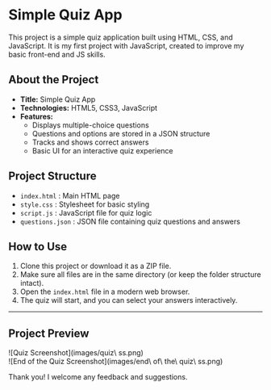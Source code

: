 # Simple Quiz App

This project is a simple quiz application built using HTML, CSS, and JavaScript. It is my first project with JavaScript, created to improve my basic front-end and JS skills.

## About the Project

- **Title:** Simple Quiz App  
- **Technologies:** HTML5, CSS3, JavaScript  
- **Features:**  
  - Displays multiple-choice questions  
  - Questions and options are stored in a JSON structure  
  - Tracks and shows correct answers  
  - Basic UI for an interactive quiz experience  

## Project Structure

- `index.html` : Main HTML page  
- `style.css` : Stylesheet for basic styling  
- `script.js` : JavaScript file for quiz logic  
- `questions.json` : JSON file containing quiz questions and answers  

## How to Use

1. Clone this project or download it as a ZIP file.  
2. Make sure all files are in the same directory (or keep the folder structure intact).  
3. Open the `index.html` file in a modern web browser.  
4. The quiz will start, and you can select your answers interactively.  

---

## Project Preview

![Quiz Screenshot](images/quiz\ ss.png)  
![End of the Quiz Screenshot](images/end\ of\ the\ quiz\ ss.png)

Thank you! I welcome any feedback and suggestions.
